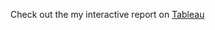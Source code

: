 Check out the my interactive report on [Tableau](https://public.tableau.com/app/profile/yong.sheng.tan/viz/SalesDashboard-TalentLabs/SalesDashboard?publish=yes)